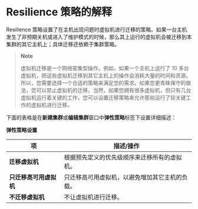 # Resilience 策略的解释

Resilience 策略设置了在主机出现问题时虚拟机进行迁移的策略。如果一台主机发生了非预期关机或进入了维护模式的时候，那么其上运行的虚拟机会被迁移到本集群的其它主机上；具体迁移还依赖于集群策略。

> **Note**
>
> 虚拟机迁移是一个网络密集型操作。例如，如果一个主机上运行了 10 多台虚拟机，把这些虚拟机迁移到其它主机上的操作会消耗大量的时间和资源。所以，您需要选择一个合适的策略来满足您的需求。如果您更青睐保守的做法，您可以禁止虚拟机的迁移，当然，如果您拥有很多虚拟机，但只有几台虚拟机运行着关键的工作，您可以设置迁移策略来允许那些运行了较关键工作的虚拟机进行迁移。

下面的表格是在**新建集群**或**编辑集群**窗口中**弹性策略**标签下设置详细描述：

**弹性策略设置**

| **项** | **描述/操作** |
| ------ | ------------- |
| **迁移虚拟机** | 根据预先定义的优先级顺序来迁移所有的虚拟机。 |
| **只迁移高可用虚拟机** | 只迁移高可用虚拟机，以避免增加其它主机的负载。 |
| **不迁移虚拟机** | 不让虚拟机进行迁移。 |
